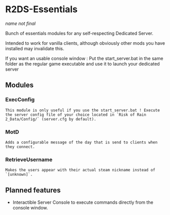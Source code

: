 # R2DS-Essentials
*name not final*

Bunch of essentials modules for any self-respecting Dedicated Server.

Intended to work for vanilla clients, although obviously other mods you have installed may invalidate this.

If you want an usable console window : Put the start_server.bat in the same folder as the regular game executable and use it to launch your dedicated server

## Modules

### ExecConfig
	This module is only useful if you use the start_server.bat ! Execute the server config file of your choice located in `Risk of Rain 2_Data/Config/` (server.cfg by default).

### MotD
	Adds a configurable message of the day that is send to clients when they connect.

### RetrieveUsername
	Makes the users appear with their actual steam nickname instead of `[unknown]`.
  
## Planned features

* Interactible Server Console to execute commands directly from the console window.
